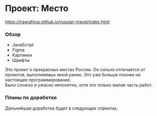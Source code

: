 # Проект: Место

https://iragrafova.github.io/russian-travel/index.html

### Обзор
* JavaScript
* Figma
* Картинки
* Шрифты

Это проект о прекрасных местах России. Он сильно отличается от проектов, выполняемых мной ранее. Это уже больше похоже на настоящее программирование. \
Было сложно и ужасно непонятно, хотя это только малая часть работ.

### Планы по доработке
Дальнейшая доработка будет в следующих спринтах.
